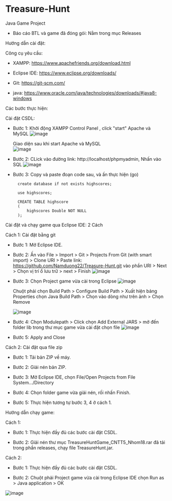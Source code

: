 # Treasure-Hunt
Java Game Project

- Báo cáo BTL và game đã đóng gói: Nằm trong mục Releases

Hướng dẫn cài đặt:

Công cụ yêu cầu:

- XAMPP: https://www.apachefriends.org/download.html

- Eclipse IDE: https://www.eclipse.org/downloads/

- Git: https://git-scm.com/

- java: https://www.oracle.com/java/technologies/downloads/#java8-windows

Các bước thực hiện:

Cài đặt CSDL:

- Bước 1: Khởi động XAMPP Control Panel , click "start" Apache và MySQL
![image](https://user-images.githubusercontent.com/116698926/235676693-8b467f36-a2ca-4810-aef9-9aabccfa1119.png)

  Giao diện sau khi start Apache và MySQL  
![image](https://user-images.githubusercontent.com/116698926/235677101-a98a4015-091a-4612-a080-2c8c859ba724.png)

- Bước 2: CLick vào đường link: http://localhost/phpmyadmin, Nhấn vào SQL
![image](https://user-images.githubusercontent.com/116698926/235678292-d271e1c7-7e32-42a0-be5f-8f288982643a.png)

- Bước 3: Copy và paste đoạn code sau, và ấn thực hiện (go)

		create database if not exists highscores;

		use highscores;

		CREATE TABLE highscore
		(	  
			highscores Double NOT NULL
		);

Cài đặt và chạy game qua Eclipse IDE: 2 Cách

Cách 1: Cài đặt bằng git

- Bước 1: Mở Eclipse IDE.

- Bước 2: Ấn vào File > Import > Git > Projects From Git (with smart import) > Clone URI > Paste link: https://github.com/Namduong22/Treasure-Hunt.git vào phần URI > Next > Chọn vị trí ổ lưu trữ > next > Finish ![image](https://user-images.githubusercontent.com/116698926/235680759-e20cfb4d-63b1-4a0f-b431-8a059baa0baf.png) 

- Bước 3: Chọn Project game vừa cài trong Eclipse 
![image](https://user-images.githubusercontent.com/116698926/235826123-4f476dac-3503-4e40-bdc6-a99affb11e01.png)

	Chuột phải chọn Build Path > Configure Build Path > Xuất hiện bảng Properties chọn Java Build Path > Chọn vào dòng như trên ảnh > Chọn Remove 
          
	![image](https://user-images.githubusercontent.com/116698926/235682969-0c3655db-df4e-45a5-b4f8-7024bf01303a.png)

- Bước 4: Chọn Modulepath > Click chọn Add External JARS > mở đến folder lib trong thư mục game vừa cài đặt chọn file ![image](https://user-images.githubusercontent.com/116698926/235684597-dd4cb3ad-aa37-4387-82d7-cab5808cbf2f.png) 

- Bước 5: Apply and Close

Cách 2: Cài đặt qua file zip

- Bước 1: Tải bản ZIP về máy.

- Bước 2: Giải nén bản ZIP.

- Bước 3: Mở Eclipse IDE, chọn File/Open Projects from File System.../Directory

- Bước 4: Chọn folder game vừa giải nén, rối nhấn Finish.

- Bước 5: Thực hiện tương tự bước 3, 4 ở cách 1.

Hướng dẫn chạy game: 

Cách 1:

- Bước 1: Thực hiện đầy đủ các bước cài đặt CSDL.

- Bước 2: Giải nén thư mục TreasureHuntGame_CNTT5_Nhom18.rar đã tải trong phần releases, chạy file TreasureHunt.jar.

Cách 2:

- Bước 1: Thực hiện đầy đủ các bước cài đặt CSDL.

- Bước 2: Chuột phải Project game vừa cài trong Eclipse IDE chọn Run as > Java application > OK

![image](https://user-images.githubusercontent.com/116698926/235686161-f3e2de91-ad28-4352-87cc-0fc7e7f60333.png)
